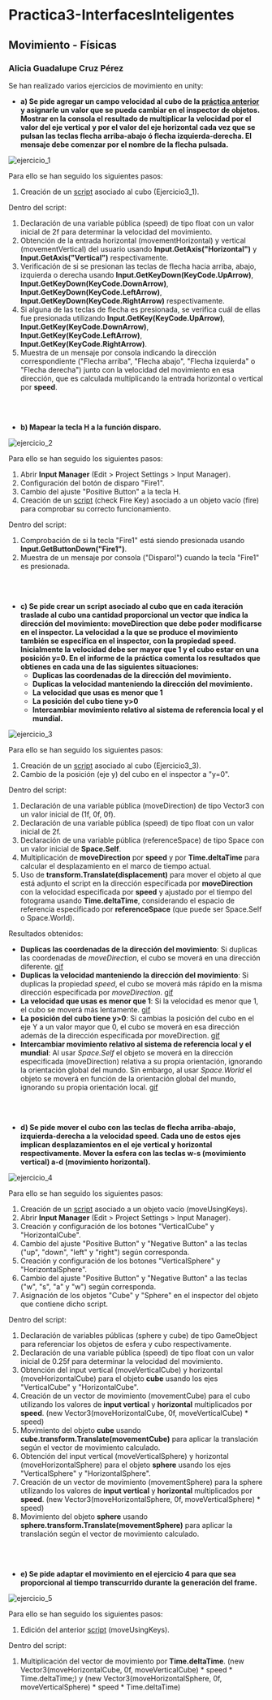 # Practica3-InterfacesInteligentes
## Movimiento - Físicas
### Alicia Guadalupe Cruz Pérez
Se han realizado varios ejercicios de movimiento en unity:

- **a) Se pide agregar un campo velocidad al cubo de la [práctica anterior](https://github.com/aliciagcp/Practica2-InterfacesInteligentes.git) y asignarle un valor que se pueda cambiar en el inspector de objetos. Mostrar en la consola el resultado de multiplicar la velocidad por el valor del eje vertical y por el valor del eje horizontal cada vez que se pulsan las teclas flecha arriba-abajo ó flecha izquierda-derecha. El mensaje debe comenzar por el nombre de la flecha pulsada.**

![ejercicio_1](gifs/ejercicio_1.gif)

Para ello se han seguido los siguientes pasos:
1. Creación de un [script](scripts/ejercicio1_script.cs) asociado al cubo (Ejercicio3_1).
   
Dentro del script:
1. Declaración de una variable pública (speed) de tipo float con un valor inicial de 2f para determinar la velocidad del movimiento.
2. Obtención de la entrada horizontal (movementHorizontal) y vertical (movementVertical) del usuario usando **Input.GetAxis("Horizontal")** y **Input.GetAxis("Vertical")** respectivamente.
3. Verificación de si se presionan las teclas de flecha hacia arriba, abajo, izquierda o derecha usando **Input.GetKeyDown(KeyCode.UpArrow)**, **Input.GetKeyDown(KeyCode.DownArrow)**, **Input.GetKeyDown(KeyCode.LeftArrow)**, **Input.GetKeyDown(KeyCode.RightArrow)** respectivamente.
4. Si alguna de las teclas de flecha es presionada, se verifica cuál de ellas fue presionada utilizando **Input.GetKey(KeyCode.UpArrow)**, **Input.GetKey(KeyCode.DownArrow)**, **Input.GetKey(KeyCode.LeftArrow)**, **Input.GetKey(KeyCode.RightArrow)**.
5. Muestra de un mensaje por consola indicando la dirección correspondiente ("Flecha arriba", "Flecha abajo", "Flecha izquierda" o "Flecha derecha") junto con la velocidad del movimiento en esa dirección, que es calculada multiplicando la entrada horizontal o vertical por **speed**.

<br><br>

- **b) Mapear la tecla H a la función disparo.**

![ejercicio_2](gifs/ejercicio_2.gif)

Para ello se han seguido los siguientes pasos:
1. Abrir **Input Manager** (Edit > Project Settings > Input Manager).
2. Configuración del botón de disparo "Fire1".
3. Cambio del ajuste "Positive Button" a la tecla H.
4. Creación de un [script](scripts/ejercicio2_script.cs) (check Fire Key) asociado a un objeto vacío (fire) para comprobar su correcto funcionamiento.

Dentro del script:
1. Comprobación de si la tecla "Fire1" está siendo presionada usando **Input.GetButtonDown("Fire1")**.
2. Muestra de un mensaje por consola ("Disparo!") cuando la tecla "Fire1" es presionada.

<br><br>

- **c) Se pide crear un script asociado al cubo que en cada iteración traslade al cubo una cantidad proporcional un vector que indica la dirección del movimiento: moveDirection que debe poder modificarse en el inspector. La velocidad a la que se produce el movimiento también se especifica en el inspector, con la propiedad speed. Inicialmente la velocidad debe ser mayor que 1 y el cubo estar en una posición y=0. En el informe de la práctica comenta los resultados que obtienes en cada una de las siguientes situaciones:**
   + **Duplicas las coordenadas de la dirección del movimiento.**
   + **Duplicas la velocidad manteniendo la dirección del movimiento.**
   + **La velocidad que usas es menor que 1**
   + **La posición del cubo tiene y>0**
   + **Intercambiar movimiento relativo al sistema de referencia local y el mundial.**
     
![ejercicio_3](gifs/ejercicio_3.gif)

Para ello se han seguido los siguientes pasos:
1. Creación de un [script](scripts/ejercicio3_script.cs) asociado al cubo (Ejercicio3_3).
2. Cambio de la posición (eje y) del cubo en el inspector a "y=0".

Dentro del script:
1. Declaración de una variable pública (moveDirection) de tipo Vector3 con un valor inicial de (1f, 0f, 0f).
2. Declaración de una variable pública (speed) de tipo float con un valor inicial de 2f.
3. Declaración de una variable pública (referenceSpace) de tipo Space con un valor inicial de **Space.Self**.
3. Multiplicación de **moveDirection** por **speed** y por **Time.deltaTime** para calcular el desplazamiento en el marco de tiempo actual.
4. Uso de **transform.Translate(displacement)** para mover el objeto al que está adjunto el script en la dirección especificada por **moveDirection** con la velocidad especificada por **speed** y ajustado por el tiempo del fotograma usando **Time.deltaTime**, considerando el espacio de referencia especificado por **referenceSpace** (que puede ser Space.Self o Space.World).

Resultados obtenidos:
+ **Duplicas las coordenadas de la dirección del movimiento**: Si duplicas las coordenadas de *moveDirection*, el cubo se moverá en una dirección diferente. [gif](gifs/ejercicio3_1.gif)
+ **Duplicas la velocidad manteniendo la dirección del movimiento**: Si duplicas la propiedad *speed*, el cubo se moverá más rápido en la misma dirección especificada por *moveDirection*. [gif](gifs/ejercicio3_2.gif)
+ **La velocidad que usas es menor que 1**: Si la velocidad es menor que 1, el cubo se moverá más lentamente. [gif](gifs/ejercicio3_3.gif)
+ **La posición del cubo tiene y>0**: Si cambias la posición del cubo en el eje Y a un valor mayor que 0, el cubo se moverá en esa dirección además de la dirección especificada por moveDirection. [gif](gifs/ejercicio3_4.gif)
+ **Intercambiar movimiento relativo al sistema de referencia local y el mundial**: Al usar *Space.Self* el objeto se moverá en la dirección especificada (moveDirection) relativa a su propia orientación, ignorando la orientación global del mundo. Sin embargo, al usar *Space.World* el objeto se moverá en función de la orientación global del mundo, ignorando su propia orientación local. [gif](gifs/ejercicio3_5.gif)

<br><br>

- **d) Se pide mover el cubo con las teclas de flecha arriba-abajo, izquierda-derecha a la velocidad speed. Cada uno de estos ejes implican desplazamientos en el eje vertical y horizontal respectivamente. Mover la esfera con las teclas w-s (movimiento vertical) a-d (movimiento horizontal).**
     
![ejercicio_4](gifs/ejercicio_4.gif)

Para ello se han seguido los siguientes pasos:
1. Creación de un [script](scripts/ejercicio4_script.cs) asociado a un objeto vacío (moveUsingKeys).
2. Abrir **Input Manager** (Edit > Project Settings > Input Manager).
3. Creación y configuración de los botones "VerticalCube" y "HorizontalCube".
4. Cambio del ajuste "Positive Button" y "Negative Button" a las teclas ("up", "down", "left" y "right") según corresponda.
5. Creación y configuración de los botones "VerticalSphere" y "HorizontalSphere".
6. Cambio del ajuste "Positive Button" y "Negative Button" a las teclas ("w", "s", "a" y "w") según corresponda.
7. Asignación de los objetos "Cube" y "Sphere" en el inspector del objeto que contiene dicho script.

Dentro del script:
1. Declaración de variables públicas (sphere y cube) de tipo GameObject para referenciar los objetos de esfera y cubo respectivamente.
2. Declaración de una variable pública (speed) de tipo float con un valor inicial de 0.25f para determinar la velocidad del movimiento.
3. Obtención del input vertical (moveVerticalCube) y horizontal (moveHorizontalCube) para el objeto **cube** usando los ejes "VerticalCube" y "HorizontalCube".
4. Creación de un vector de movimiento (movementCube) para el cubo utilizando los valores de **input vertical** y **horizontal** multiplicados por **speed**. (new Vector3(moveHorizontalCube, 0f, moveVerticalCube) * speed)
5. Movimiento del objeto **cube** usando **cube.transform.Translate(movementCube)** para aplicar la translación según el vector de movimiento calculado.
6. Obtención del input vertical (moveVerticalSphere) y horizontal (moveHorizontalSphere) para el objeto **sphere** usando los ejes "VerticalSphere" y "HorizontalSphere".
7. Creación de un vector de movimiento (movementSphere) para la sphere utilizando los valores de **input vertical** y **horizontal** multiplicados por **speed**. (new Vector3(moveHorizontalSphere, 0f, moveVerticalSphere) * speed)
8. Movimiento del objeto **sphere** usando **sphere.transform.Translate(movementSphere)** para aplicar la translación según el vector de movimiento calculado.

<br><br>

- **e) Se pide adaptar el movimiento en el ejercicio 4 para que sea proporcional al tiempo transcurrido durante la generación del frame.**
     
![ejercicio_5](gifs/ejercicio_5.gif)

Para ello se han seguido los siguientes pasos:
1. Edición del anterior [script](scripts/ejercicio5_script.cs) (moveUsingKeys).

Dentro del script:
1. Multiplicación del vector de movimiento por **Time.deltaTime**. (new Vector3(moveHorizontalCube, 0f, moveVerticalCube) * speed * Time.deltaTime;) y (new Vector3(moveHorizontalSphere, 0f, moveVerticalSphere) * speed * Time.deltaTime)
